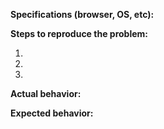 **Specifications (browser, OS, etc):**


**Steps to reproduce the problem:**

1. 
2. 
3. 

**Actual behavior:**



**Expected behavior:**

